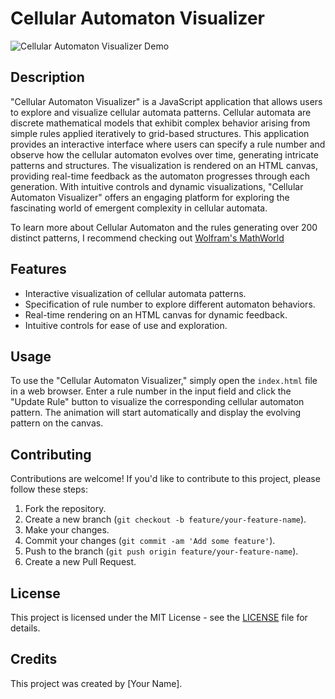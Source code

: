 # Cellular Automaton Visualizer

![Cellular Automaton Visualizer Demo](demo.gif)

## Description

"Cellular Automaton Visualizer" is a JavaScript application that allows users to explore and visualize cellular automata patterns. Cellular automata are discrete mathematical models that exhibit complex behavior arising from simple rules applied iteratively to grid-based structures. This application provides an interactive interface where users can specify a rule number and observe how the cellular automaton evolves over time, generating intricate patterns and structures. The visualization is rendered on an HTML canvas, providing real-time feedback as the automaton progresses through each generation. With intuitive controls and dynamic visualizations, "Cellular Automaton Visualizer" offers an engaging platform for exploring the fascinating world of emergent complexity in cellular automata.

To learn more about Cellular Automaton and the rules generating over 200 distinct patterns, I recommend checking out <a href='https://mathworld.wolfram.com/ElementaryCellularAutomaton.html'>Wolfram's MathWorld</a>

## Features

- Interactive visualization of cellular automata patterns.
- Specification of rule number to explore different automaton behaviors.
- Real-time rendering on an HTML canvas for dynamic feedback.
- Intuitive controls for ease of use and exploration.

## Usage

To use the "Cellular Automaton Visualizer," simply open the `index.html` file in a web browser. Enter a rule number in the input field and click the "Update Rule" button to visualize the corresponding cellular automaton pattern. The animation will start automatically and display the evolving pattern on the canvas.

## Contributing

Contributions are welcome! If you'd like to contribute to this project, please follow these steps:

1. Fork the repository.
2. Create a new branch (`git checkout -b feature/your-feature-name`).
3. Make your changes.
4. Commit your changes (`git commit -am 'Add some feature'`).
5. Push to the branch (`git push origin feature/your-feature-name`).
6. Create a new Pull Request.

## License

This project is licensed under the MIT License - see the [LICENSE](LICENSE) file for details.

## Credits

This project was created by [Your Name].


